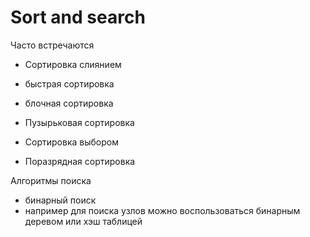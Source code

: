 # Sort and search

Часто встречаются 

* Сортировка слиянием
* быстрая сортировка
* блочная сортировка

* Пузырьковая сортировка
* Сортировка выбором
* Поразрядная сортировка

Алгоритмы поиска

* бинарный поиск
* например для поиска узлов можно воспользоваться бинарным деревом
или хэш таблицей
  

